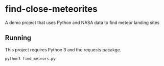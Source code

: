 # find-close-meteorites
A demo project that uses Python and NASA data to find meteor landing sites

## Running
This project requires Python 3 and the requests pacakge.

`python3 find_meteors.py`
